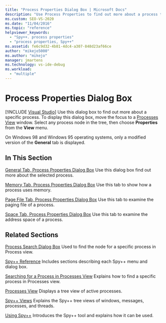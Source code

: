 ```yaml
---
title: "Process Properties Dialog Box | Microsoft Docs"
description: "Use Process Properties to find out more about a process that you select in Processes View. There are four tabs: General, memory, Page File, and Space."
ms.custom: SEO-VS-2020
ms.date: "11/04/2016"
ms.topic: "reference"
helpviewer_keywords:
  - "Spy++. process properties"
  - "process properties, Spy++"
ms.assetid: fe6c9d32-4b81-4dc4-a307-848d23af66ce
author: "mikejo5000"
ms.author: "mikejo"
manager: jmartens
ms.technology: vs-ide-debug
ms.workload:
  - "multiple"
---
```

# Process Properties Dialog Box

 [!INCLUDE [Visual Studio](~/includes/applies-to-version/vs-not-mac.md)]
Use this dialog box to find out more about a specific process. To display this dialog box, move the focus to a [Processes View](../debugger/processes-view.md) window. Select any process node in the tree, then choose **Properties** from the **View** menu.

 On Windows 98 and Windows 95 operating systems, only a modified version of the **General** tab is displayed.

## In This Section
 [General Tab, Process Properties Dialog Box](../debugger/general-tab-thread-properties-dialog-box.md)
 Use this dialog box find out more about the selected process.

 [Memory Tab, Process Properties Dialog Box](../debugger/memory-tab-process-properties-dialog-box.md)
 Use this tab to show how a process uses memory.

 [Page File Tab, Process Properties Dialog Box](../debugger/page-file-tab-process-properties-dialog-box.md)
 Use this tab to examine the paging file of a process.

 [Space Tab, Process Properties Dialog Box](../debugger/space-tab-process-properties-dialog-box.md)
 Use this tab to examine the address space of a process.

## Related Sections
 [Process Search Dialog Box](../debugger/process-search-dialog-box.md)
 Used to find the node for a specific process in Process view.

 [Spy++ Reference](../debugger/spy-increment-reference.md)
 Includes sections describing each Spy++ menu and dialog box.

 [Searching for a Process in Processes View](../debugger/how-to-search-for-a-process-in-processes-view.md)
 Explains how to find a specific process in Processes view.

 [Processes View](../debugger/processes-view.md)
 Displays a tree view of active processes.

 [Spy++ Views](../debugger/spy-increment-views.md)
 Explains the Spy++ tree views of windows, messages, processes, and threads.

 [Using Spy++](../debugger/using-spy-increment.md)
 Introduces the Spy++ tool and explains how it can be used.